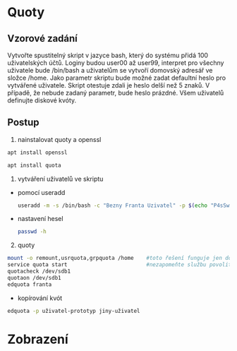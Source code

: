 # Quoty

## Vzorové zadání

Vytvořte spustitelný skript v jazyce bash, který do systému přidá 100 uživatelských účtů. Loginy budou user00 až user99, interpret pro všechny uživatele bude /bin/bash a uživatelům se vytvoří domovský adresář ve složce /home. Jako parametr skriptu bude možné zadat defaultní heslo pro vytvářené uživatele. Skript otestuje zdali je heslo delší než 5 znaků. V případě, že nebude zadaný parametr, bude heslo prázdné. Všem uživatelů definujte diskové kvóty.

## Postup

1. nainstalovat quoty a openssl

```sh
apt install openssl
```

```sh
apt install quota
```

1. vytváření uživatelů ve skriptu

- pomocí useradd

  ```sh
  useradd -m -s /bin/bash -c "Bezny Franta Uzivatel" -p $(echo "P4sSw0rD" | openssl passwd -1 -stdin) franta
  ```

- nastavení hesel
  ```sh
  passwd -h
  ```

2. quoty

```sh
mount -o remount,usrquota,grpquota /home    #toto řešení funguje jen do restartu, korektně je nutné editovat /etc/fstab
service quota start                         #nezapomeňte službu povolit, ať se zavádí po startu
quotacheck /dev/sdb1
quotaon /dev/sdb1
edquota franta
```

- kopírování kvót

```sh
edquota -p uživatel-prototyp jiny-uživatel
```

# Zobrazení
